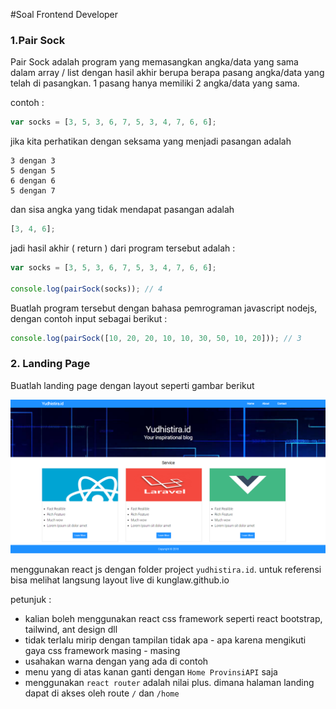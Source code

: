 #Soal Frontend Developer

### 1.Pair Sock

Pair Sock adalah program yang memasangkan angka/data yang sama dalam array / list dengan hasil akhir berupa berapa pasang angka/data yang telah di pasangkan. 1 pasang hanya memiliki 2 angka/data yang sama.

contoh :

```js
var socks = [3, 5, 3, 6, 7, 5, 3, 4, 7, 6, 6];
```

jika kita perhatikan dengan seksama yang menjadi pasangan adalah

```
3 dengan 3
5 dengan 5
6 dengan 6
5 dengan 7

```

dan sisa angka yang tidak mendapat pasangan adalah

```js
[3, 4, 6];
```

jadi hasil akhir ( return ) dari program tersebut adalah :

```js
var socks = [3, 5, 3, 6, 7, 5, 3, 4, 7, 6, 6];

console.log(pairSock(socks)); // 4
```

Buatlah program tersebut dengan bahasa pemrograman javascript nodejs, dengan contoh input sebagai berikut :

```js
console.log(pairSock([10, 20, 20, 10, 10, 30, 50, 10, 20])); // 3
```

### 2. Landing Page

Buatlah landing page dengan layout seperti gambar berikut

![alt text](./public/landing-page.png)

menggunakan react js dengan folder project `yudhistira.id`. untuk referensi bisa melihat langsung layout live di kunglaw.github.io

petunjuk :

- kalian boleh menggunakan react css framework seperti react bootstrap, tailwind, ant design dll
- tidak terlalu mirip dengan tampilan tidak apa - apa karena mengikuti gaya css framework masing - masing
- usahakan warna dengan yang ada di contoh
- menu yang di atas kanan ganti dengan `Home ProvinsiAPI` saja
- menggunakan `react router` adalah nilai plus. dimana halaman landing dapat di akses oleh route `/` dan `/home`

